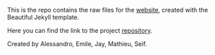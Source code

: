 This is the repo contains the raw files for the [website](https://jay4biopz.github.io/adarescueteam-beerquest/story), created with the Beautiful Jekyll template.

Here you can find the link to the project [repository](https://github.com/epfl-ada/ada-2023-project-adarescueteam).

Created by Alessandro, Emile, Jay, Mathieu, Seif.
